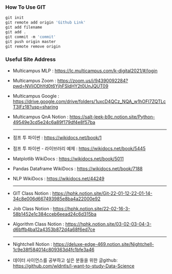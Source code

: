 ### How To Use GIT
```python
git init
git remote add origin 'Github Link'
git add filename 
git add . 
git commit -m 'commit'
git push origin master
git remote remove origin
```

### Useful Site Address

- Multicampus MLP : https://lc.multicampus.com/k-digital2021/#/login

- Multicampus Zoom : https://zoom.us/j/94390092284?pwd=NVliODhYd0t6YjhFSldHY2t0UnJQUT09

- Multicampus Google : https://drive.google.com/drive/folders/1uxcD4QCz_NQA_w1hOFI7ZQTLcT3lFz18?usp=sharing

- Multicampus QnA Notion : https://salt-leek-b9c.notion.site/Python-49549e3cd5e24c6a89f179df4e8f57ba

  -------------------

- 점프 투 파이썬 : https://wikidocs.net/book/1

- 점프 투 파이썬 - 라이브러리 예제 : https://wikidocs.net/book/5445

- Matplotlib WikiDocs : https://wikidocs.net/book/5011

- Pandas Dataframe WikiDocs : https://wikidocs.net/book/7188

- NLP WikiDocs : https://wikidocs.net/44249

  --------

- GIT Class Notion : https://hphk.notion.site/Git-22-01-12-22-01-14-34c8e006d667493985e8ba4a22000e92

- Job Class Notion : https://hphk.notion.site/22-02-16-3-58b1452e1c384cceb6eead24c6d315ba

- Algorithm Class Notion : https://hphk.notion.site/03-02-03-04-3-d6bffb4ba12a4353b872d4a68f6ed7ce

  ---------

- Nightchell Notion : https://deluxe-edge-469.notion.site/Nightchell-1c9e38f584014c809363d4fc1bfe3a46

- 데이터 사이언스를 공부하고 싶은 분들을 위한 글github: https://github.com/wldntls/I-want-to-study-Data-Science
